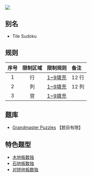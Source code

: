 ![](https://www.gmpuzzles.com/images/puzzles/130504-TileSudoku-GreekCrosses.png)

## 别名
- Tile Sudoku

## 规则
| 序号 | 限制区域 | 限制规则 | 备注 |
| :---: | :---: | :--- | :--- |
| 1 | 行 | [1~9填充] | 12 行 |
| 2 | 列 | [1~9填充] | 12 列 |
| 3 | 宫 | [1~9填充] | |

## 题库
- [Grandmaster Puzzles](https://www.gmpuzzles.com/blog/category/sudoku/tile-sudoku/) 【题目有限】

## 特色题型
- [木地板数独](木地板数独.md)
- [石地板数独](石地板数独.md)
- [对拼地板数独](对拼地板数独.md)

[1~9填充]: ../../../../rules.md#1~9填充
